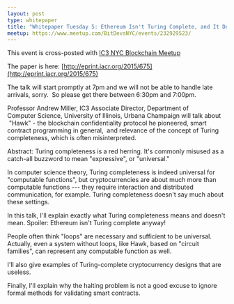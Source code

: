```yaml
---
layout: post
type: whitepaper
title: "Whitepaper Tuesday 5: Ethereum Isn't Turing Complete, and It Doesn't Matter"
meetup: https://www.meetup.com/BitDevsNYC/events/232929523/
---
```


This event is cross-posted with [IC3 NYC Blockchain Meetup](http://www.meetup.com/IC3-NYC-Blockchain-Meetup/)

The paper is here: [](http://eprint.iacr.org/2015/675)[http://eprint.iacr.org/2015/675](http://eprint.iacr.org/2015/675)

The talk will start promptly at 7pm and we will not be able to handle late arrivals, sorry.  So please get there between 6:30pm and 7:00pm.

Professor Andrew Miller, IC3 Associate Director, Department of Computer Science, University of Illinois, Urbana Champaign will talk about  "Hawk" - the blockchain confidentiality protocol he pioneered, smart contract programming in general,  and relevance of the concept of Turing completeness, which is often misinterpreted.

Abstract: Turing completeness is a red herring. It's commonly misused as a catch-all buzzword to mean "expressive", or "universal."

In computer science theory, Turing completeness is indeed universal for "computable functions", but cryptocurrencies are about much more than computable functions --- they require interaction and distributed communication, for example. Turing completeness doesn't say much about these settings.

In this talk, I'll explain exactly what Turing completeness means and doesn't mean. Spoiler: Ethereum isn't Turing complete anyway! 

People often think "loops" are necessary and sufficient to be universal. Actually, even a system without loops, like Hawk, based on "circuit families", can represent any computable function as well.

I'll also give examples of Turing-complete cryptocurrency designs that are useless.

Finally, I'll explain why the halting problem is not a good excuse to ignore formal methods for validating smart contracts.
